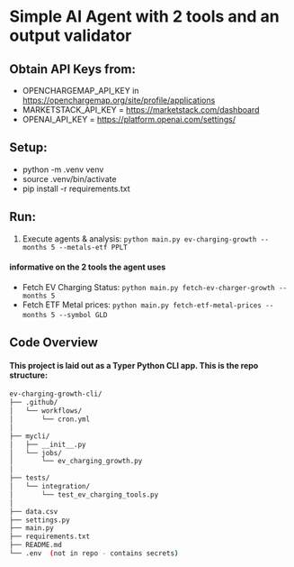 # Simple AI Agent with 2 tools and an output validator

## Obtain API Keys from:

- OPENCHARGEMAP_API_KEY in https://openchargemap.org/site/profile/applications
- MARKETSTACK_API_KEY = https://marketstack.com/dashboard 
- OPENAI_API_KEY = https://platform.openai.com/settings/

## Setup:
- python -m .venv venv
- source .venv/bin/activate
- pip install -r requirements.txt

## Run:

1. Execute agents & analysis: ```python main.py ev-charging-growth --months 5 --metals-etf PPLT```

#### informative on the 2 tools the agent uses
- Fetch EV Charging Status: ```python main.py fetch-ev-charger-growth --months 5```
- Fetch ETF Metal prices: ```python main.py fetch-etf-metal-prices --months 5 --symbol GLD``` 


## Code Overview
#### This project is laid out as a Typer Python CLI app. This is the repo structure:

```bash
ev-charging-growth-cli/
├── .github/
│   └── workflows/
│       └── cron.yml
│
├── mycli/
│   ├── __init__.py
│   └── jobs/
│       └── ev_charging_growth.py
│
├── tests/
│   └── integration/
│       └── test_ev_charging_tools.py
│
├── data.csv
├── settings.py
├── main.py
├── requirements.txt
├── README.md
└── .env  (not in repo - contains secrets)
```